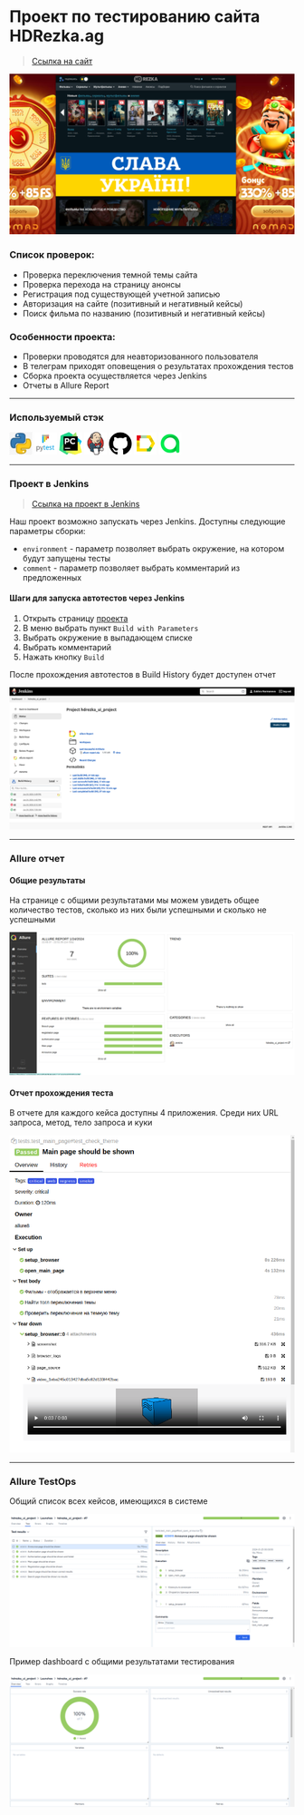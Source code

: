 <h1> Проект по тестированию сайта HDRezka.ag</h1>

> <a target="_blank" href="https://hdrezka.ag/">Ссылка на сайт</a>

![Homepage](./resources/screenshots/Homepage.png)

### Список проверок:
* Проверка переключения темной темы сайта
* Проверка перехода на страницу анонсы
* Регистрация под существующей учетной записью
* Авторизация на сайте (позитивный и негативный кейсы)
* Поиск фильма по названию (позитивный и негативный кейсы)

### Особенности проекта:
* Проверки проводятся для неавторизованного пользователя
* В телеграм приходят оповещения о результатах прохождения тестов
* Сборка проекта осуществляется через Jenkins 
* Отчеты в Allure Report
----

### Используемый стэк

<img title="Python" src="./resources/icons/python.png" height="40" width="40"/> <img title="Pytest" src="./resources/icons/pytest.png" height="40" width="40"/> <img title="Pycharm" src="./resources/icons/pycharm.png" height="40" width="40"/> <img title="Jenkins" src="./resources/icons/jenkins.png" height="40" width="40"/> <img title="GitHub" src="./resources/icons/github.png" height="40" width="40"/> <img title="Allure Report" src="./resources/icons/allure_report.png" height="40" width="40"/> <img title="Allure TestOps" src="./resources/icons/allureTestOps.png" height="40" width="40"/>

----

### Проект в Jenkins
> <a target="_blank" href="https://github.com/ZukhraN/hdrezka_ui_project">Ссылка на проект в Jenkins</a>

Наш проект возможно запускать через Jenkins. Доступны следующие параметры сборки:
* `environment` - параметр позволяет выбрать окружение, на котором будут запущены тесты
* `comment` - параметр позволяет выбрать комментарий из предложенных


#### Шаги для запуска автотестов через Jenkins

1. Открыть страницу <a target="_blank" href="https://jenkins.autotests.cloud/job/hdrezka_ui_project/">проекта</a>
2. В меню выбрать пункт `Build with Parameters`
3. Выбрать окружение в выпадающем списке
4. Выбрать комментарий
5. Нажать кнопку `Build`

После прохождения автотестов в Build History будет доступен отчет

![Jenkins build](./resources/screenshots/Build.png)

----

### Allure отчет
#### Общие результаты

На странице с общими результатами мы можем увидеть общее количество тестов, сколько из них были успешными и сколько не успешными

![Allure_report_example](./resources/screenshots/allure_report_result.png)

#### Отчет прохождения теста

В отчете для каждого кейса доступны 4 приложения. Среди них URL запроса, метод, тело запроса и куки 

![Allure_suites_test](./resources/screenshots/allure_suites.png)


----

### Allure TestOps

Общий список всех кейсов, имеющихся в системе

![Allure_suites_test](./resources/screenshots/allure_testops_results.png)

Пример dashboard с общими результатами тестирования

![Allure_suites_test](./resources/screenshots/dashboard.png)


